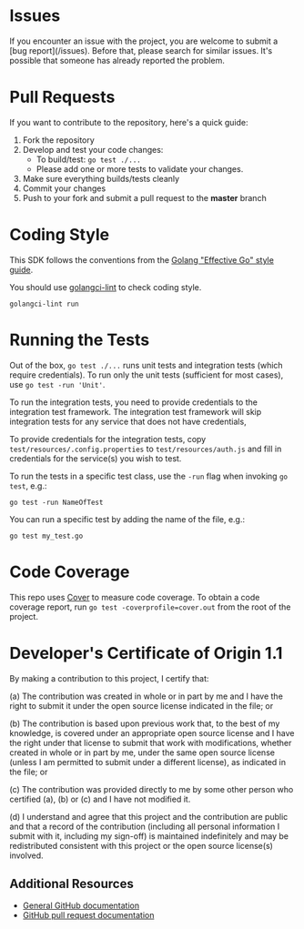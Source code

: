 # Issues

If you encounter an issue with the project, you are welcome to submit a [bug report](<github-repo-url>/issues).
Before that, please search for similar issues. It's possible that someone has already reported the problem.

# Pull Requests

If you want to contribute to the repository, here's a quick guide:
  1. Fork the repository
  2. Develop and test your code changes:
      * To build/test: `go test ./...`   
      * Please add one or more tests to validate your changes.
  3. Make sure everything builds/tests cleanly
  4. Commit your changes  
  5. Push to your fork and submit a pull request to the **master** branch

# Coding Style

This SDK follows the conventions from the [Golang "Effective Go" style guide](https://golang.org/doc/effective_go.html).

You should use [golangci-lint](https://github.com/golangci/golangci-lint) to check coding style.
```
golangci-lint run
```

# Running the Tests

Out of the box, `go test ./...` runs unit tests and integration tests (which require credentials).
To run only the unit tests (sufficient for most cases), use `go test -run 'Unit'`.

To run the integration tests, you need to provide credentials to the integration test framework.
The integration test framework will skip integration tests for any service that does not have credentials,

To provide credentials for the integration tests, copy `test/resources/.config.properties` to `test/resources/auth.js`
and fill in credentials for the service(s) you wish to test.

To run the tests in a specific test class, use the `-run` flag when invoking `go test`, e.g.:

```
go test -run NameOfTest
```

You can run a specific test by adding the name of the file, e.g.:

```
go test my_test.go
```

# Code Coverage

This repo uses [Cover](https://golang.org/cmd/cover/) to measure code coverage. To obtain a code coverage report, run `go test -coverprofile=cover.out` from the root of the project.

# Developer's Certificate of Origin 1.1

By making a contribution to this project, I certify that:

(a) The contribution was created in whole or in part by me and I
   have the right to submit it under the open source license
   indicated in the file; or

(b) The contribution is based upon previous work that, to the best
   of my knowledge, is covered under an appropriate open source
   license and I have the right under that license to submit that
   work with modifications, whether created in whole or in part
   by me, under the same open source license (unless I am
   permitted to submit under a different license), as indicated
   in the file; or

(c) The contribution was provided directly to me by some other
   person who certified (a), (b) or (c) and I have not modified
   it.

(d) I understand and agree that this project and the contribution
   are public and that a record of the contribution (including all
   personal information I submit with it, including my sign-off) is
   maintained indefinitely and may be redistributed consistent with
   this project or the open source license(s) involved.

## Additional Resources
+ [General GitHub documentation](https://help.github.com/)
+ [GitHub pull request documentation](https://help.github.com/send-pull-requests/)

[Maven]: https://maven.apache.org/guides/getting-started/maven-in-five-minutes.html
